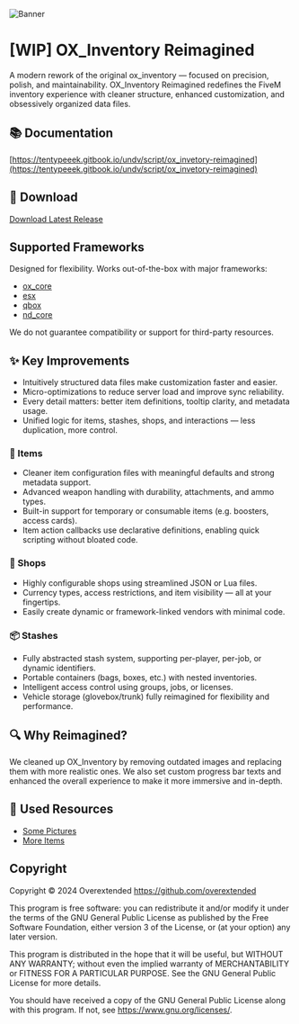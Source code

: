 ![Banner](https://i.imgur.com/nw0s5d7.png)

# [WIP] OX_Inventory Reimagined

A modern rework of the original ox_inventory — focused on precision, polish, and maintainability. OX_Inventory Reimagined redefines the FiveM inventory experience with cleaner structure, enhanced customization, and obsessively organized data files.

## 📚 Documentation

[https://tentypeeek.gitbook.io/undv/script/ox_invetory-reimagined](https://tentypeeek.gitbook.io/undv/script/ox_invetory-reimagined)

## 💾 Download

[Download Latest Release](https://github.com/TenTypeeek/ox_inventory_reimagined/releases/tag/items)

## Supported Frameworks

Designed for flexibility. Works out-of-the-box with major frameworks:

- [ox_core](https://github.com/overextended/ox_core)
- [esx](https://github.com/esx-framework/esx_core)
- [qbox](https://github.com/Qbox-project/qbx_core)
- [nd_core](https://github.com/ND-Framework/ND_Core)

We do not guarantee compatibility or support for third-party resources.

## ✨ Key Improvements

- Intuitively structured data files make customization faster and easier.
- Micro-optimizations to reduce server load and improve sync reliability.
- Every detail matters: better item definitions, tooltip clarity, and metadata usage.
- Unified logic for items, stashes, shops, and interactions — less duplication, more control.

### 🧩 Items

- Cleaner item configuration files with meaningful defaults and strong metadata support.
- Advanced weapon handling with durability, attachments, and ammo types.
- Built-in support for temporary or consumable items (e.g. boosters, access cards).
- Item action callbacks use declarative definitions, enabling quick scripting without bloated code.

### 🏪 Shops

- Highly configurable shops using streamlined JSON or Lua files.
- Currency types, access restrictions, and item visibility — all at your fingertips.
- Easily create dynamic or framework-linked vendors with minimal code.

### 📦 Stashes

- Fully abstracted stash system, supporting per-player, per-job, or dynamic identifiers.
- Portable containers (bags, boxes, etc.) with nested inventories.
- Intelligent access control using groups, jobs, or licenses.
- Vehicle storage (glovebox/trunk) fully reimagined for flexibility and performance.

## 🔍 Why Reimagined?

We cleaned up OX_Inventory by removing outdated images and replacing them with more realistic ones. We also set custom progress bar texts and enhanced the overall experience to make it more immersive and in-depth.

## 🔁 Used Resources

- [Some Pictures](https://github.com/bitc0de/fivem-items-gallery/tree/main)
- [More Items](https://github.com/davefl67/mi_ox_items_template)

## Copyright

Copyright © 2024 Overextended https://github.com/overextended

This program is free software: you can redistribute it and/or modify it under the terms of the GNU General Public License as published by the Free Software Foundation, either version 3 of the License, or (at your option) any later version.

This program is distributed in the hope that it will be useful, but WITHOUT ANY WARRANTY; without even the implied warranty of MERCHANTABILITY or FITNESS FOR A PARTICULAR PURPOSE. See the GNU General Public License for more details.

You should have received a copy of the GNU General Public License along with this program. If not, see https://www.gnu.org/licenses/.